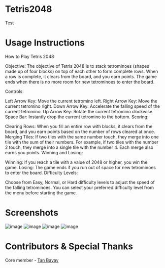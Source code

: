 # Tetris2048
Test

# Usage Instructions
How to Play Tetris 2048

Objective:
The objective of Tetris 2048 is to stack tetrominoes (shapes made up of four blocks) on top of each other to form complete rows. When a row is complete, it clears from the board, and you earn points. The game ends when there is no more room for new tetrominoes to enter the board.

Controls:

Left Arrow Key: Move the current tetromino left.
Right Arrow Key: Move the current tetromino right.
Down Arrow Key: Accelerate the falling speed of the current tetromino.
Up Arrow Key: Rotate the current tetromino clockwise.
Space Bar: Instantly drop the current tetromino to the bottom.
Scoring:

Clearing Rows: When you fill an entire row with blocks, it clears from the board, and you earn points based on the number of rows cleared at once.
Merging Tiles: If two tiles with the same number touch, they merge into one tile with the sum of their numbers. For example, if two tiles with the number 2 touch, they merge into a single tile with the number 4. Each merge also earns you points.
Winning and Losing:

Winning: If you reach a tile with a value of 2048 or higher, you win the game.
Losing: The game ends if you run out of space for new tetrominoes to enter the board.
Difficulty Levels:

Choose from Easy, Normal, or Hard difficulty levels to adjust the speed of the falling tetrominoes. You can select your preferred difficulty level from the menu before starting the game.

# Screenshots

![image](https://github.com/Drkockk/Tetris2048/assets/134732925/d4c73f50-2cac-4715-8960-1629dcd7fc5a)
![image](https://github.com/Drkockk/Tetris2048/assets/134732925/7c8fb678-24af-4f4e-a95f-a18f0ca25ce5)
![image](https://github.com/Drkockk/Tetris2048/assets/134732925/1b743a35-4034-4ec1-9d79-aa937610f3a2)
![image](https://github.com/Drkockk/Tetris2048/assets/134732925/0b97d9aa-c26d-4754-9f51-ad6bf5997afe)

# Contributors & Special Thanks
Core member - [Tan Bayav](https://github.com/TanByv)



